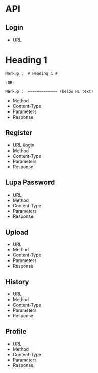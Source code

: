 # API
## Login ##
 * URL
 # Heading 1 #

    Markup :  # Heading 1 #

    -OR-

    Markup :  ============= (below H1 text)
 * Method
 * Content-Type
 * Parameters
 * Response
## Register ##
* URL
  /login
 * Method
 * Content-Type
 * Parameters
 * Response
## Lupa Password ##
* URL
 * Method
 * Content-Type
 * Parameters
 * Response
## Upload ##
* URL
 * Method
 * Content-Type
 * Parameters
 * Response
## History ##
* URL
 * Method
 * Content-Type
 * Parameters
 * Response
## Profile ##
* URL
 * Method
 * Content-Type
 * Parameters
 * Response
